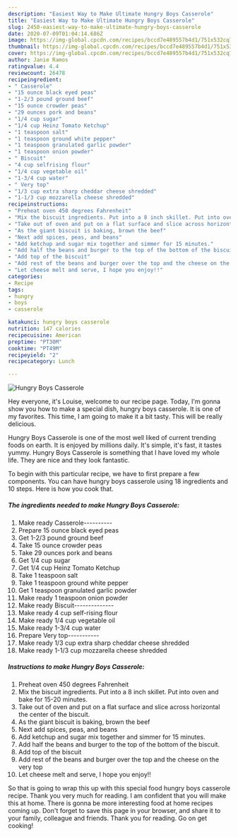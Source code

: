 ```yaml
---
description: "Easiest Way to Make Ultimate Hungry Boys Casserole"
title: "Easiest Way to Make Ultimate Hungry Boys Casserole"
slug: 2450-easiest-way-to-make-ultimate-hungry-boys-casserole
date: 2020-07-09T01:04:14.686Z
image: https://img-global.cpcdn.com/recipes/bccd7e489557b4d1/751x532cq70/hungry-boys-casserole-recipe-main-photo.jpg
thumbnail: https://img-global.cpcdn.com/recipes/bccd7e489557b4d1/751x532cq70/hungry-boys-casserole-recipe-main-photo.jpg
cover: https://img-global.cpcdn.com/recipes/bccd7e489557b4d1/751x532cq70/hungry-boys-casserole-recipe-main-photo.jpg
author: Janie Ramos
ratingvalue: 4.4
reviewcount: 26478
recipeingredient:
- " Casserole"
- "15 ounce black eyed peas"
- "1-2/3 pound ground beef"
- "15 ounce crowder peas"
- "29 ounces pork and beans"
- "1/4 cup sugar"
- "1/4 cup Heinz Tomato Ketchup"
- "1 teaspoon salt"
- "1 teaspoon ground white pepper"
- "1 teaspoon granulated garlic powder"
- "1 teaspoon onion powder"
- " Biscuit"
- "4 cup selfrising flour"
- "1/4 cup vegetable oil"
- "1-3/4 cup water"
- " Very top"
- "1/3 cup extra sharp cheddar cheese shredded"
- "1-1/3 cup mozzarella cheese shredded"
recipeinstructions:
- "Preheat oven 450 degrees Fahrenheit"
- "Mix the biscuit ingredients. Put into a 8 inch skillet. Put into oven and bake for 15-20 minutes."
- "Take out of oven and put on a flat surface and slice across horizontal the center of the biscuit."
- "As the giant biscuit is baking, brown the beef"
- "Next add spices, peas, and beans"
- "Add ketchup and sugar mix together and simmer for 15 minutes."
- "Add half the beans and burger to the top of the bottom of the biscuit."
- "Add top of the biscuit"
- "Add rest of the beans and burger over the top and the cheese on the very top"
- "Let cheese melt and serve, I hope you enjoy!!"
categories:
- Recipe
tags:
- hungry
- boys
- casserole

katakunci: hungry boys casserole 
nutrition: 147 calories
recipecuisine: American
preptime: "PT30M"
cooktime: "PT49M"
recipeyield: "2"
recipecategory: Lunch

---
```



![Hungry Boys Casserole](https://img-global.cpcdn.com/recipes/bccd7e489557b4d1/751x532cq70/hungry-boys-casserole-recipe-main-photo.jpg)

Hey everyone, it's Louise, welcome to our recipe page. Today, I'm gonna show you how to make a special dish, hungry boys casserole. It is one of my favorites. This time, I am going to make it a bit tasty. This will be really delicious.



Hungry Boys Casserole is one of the most well liked of current trending foods on earth. It is enjoyed by millions daily. It's simple, it's fast, it tastes yummy. Hungry Boys Casserole is something that I have loved my whole life. They are nice and they look fantastic.


To begin with this particular recipe, we have to first prepare a few components. You can have hungry boys casserole using 18 ingredients and 10 steps. Here is how you cook that.

<!--inarticleads1-->

##### The ingredients needed to make Hungry Boys Casserole:

1. Make ready  Casserole----------
1. Prepare 15 ounce black eyed peas
1. Get 1-2/3 pound ground beef
1. Take 15 ounce crowder peas
1. Take 29 ounces pork and beans
1. Get 1/4 cup sugar
1. Get 1/4 cup Heinz Tomato Ketchup
1. Take 1 teaspoon salt
1. Take 1 teaspoon ground white pepper
1. Get 1 teaspoon granulated garlic powder
1. Make ready 1 teaspoon onion powder
1. Make ready  Biscuit--------------
1. Make ready 4 cup self-rising flour
1. Make ready 1/4 cup vegetable oil
1. Make ready 1-3/4 cup water
1. Prepare  Very top-----------
1. Make ready 1/3 cup extra sharp cheddar cheese shredded
1. Make ready 1-1/3 cup mozzarella cheese shredded




<!--inarticleads2-->

##### Instructions to make Hungry Boys Casserole:

1. Preheat oven 450 degrees Fahrenheit
1. Mix the biscuit ingredients. Put into a 8 inch skillet. Put into oven and bake for 15-20 minutes.
1. Take out of oven and put on a flat surface and slice across horizontal the center of the biscuit.
1. As the giant biscuit is baking, brown the beef
1. Next add spices, peas, and beans
1. Add ketchup and sugar mix together and simmer for 15 minutes.
1. Add half the beans and burger to the top of the bottom of the biscuit.
1. Add top of the biscuit
1. Add rest of the beans and burger over the top and the cheese on the very top
1. Let cheese melt and serve, I hope you enjoy!!




So that is going to wrap this up with this special food hungry boys casserole recipe. Thank you very much for reading. I am confident that you will make this at home. There is gonna be more interesting food at home recipes coming up. Don't forget to save this page in your browser, and share it to your family, colleague and friends. Thank you for reading. Go on get cooking!
